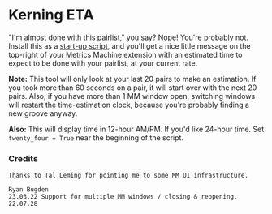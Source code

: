 # Kerning ETA
"I'm almost done with this pairlist," you say? 
Nope! You're probably not. Install this as a [start-up script](https://robofont.com/documentation/how-tos/setting-up-a-startup-script/?highlight=start-up), and you'll get a nice little message on the top-right of your Metrics Machine extension with an estimated time to expect to be done with your pairlist, at your current rate.

**Note:**
This tool will only look at your last 20 pairs to make an estimation. If you took more than 60 seconds on a pair, it will start over with the next 20 pairs. Also, if you have more than 1 MM window open, switching windows will restart the time-estimation clock, because you're probably finding a new groove anyway.

**Also:**
This will display time in 12-hour AM/PM. If you'd like 24-hour time. Set `twenty_four = True` near the beginning of the script.

### Credits
```
Thanks to Tal Leming for pointing me to some MM UI infrastructure.

Ryan Bugden
23.03.22 Support for multiple MM windows / closing & reopening.
22.07.28
```